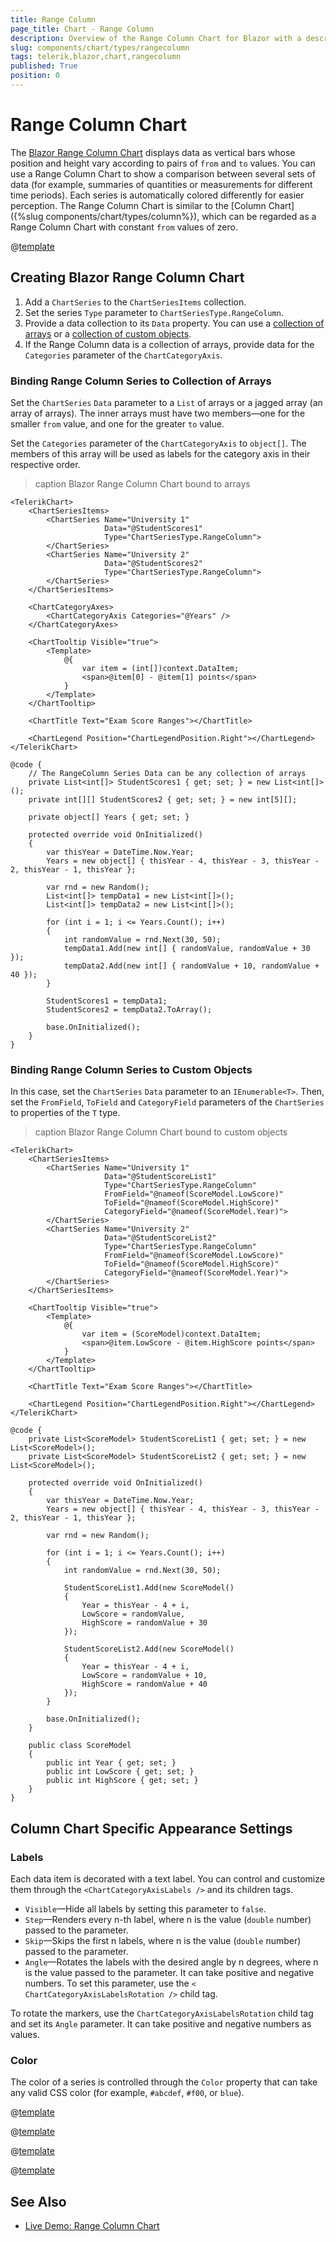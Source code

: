 ```yaml
---
title: Range Column
page_title: Chart - Range Column
description: Overview of the Range Column Chart for Blazor with a description of the common use cases and the different ways to data bind the chart. The article lists configuration options and provides Range Column Chart examples.
slug: components/chart/types/rangecolumn
tags: telerik,blazor,chart,rangecolumn
published: True
position: 0
---
```


# Range Column Chart

The <a href="https://www.telerik.com/blazor-ui/range-column-chart" target="_blank">Blazor Range Column Chart</a> displays data as vertical bars whose position and height vary according to pairs of `from` and `to` values. You can use a Range Column Chart to show a comparison between several sets of data (for example, summaries of quantities or measurements for different time periods). Each series is automatically colored differently for easier perception. The Range Column Chart is similar to the [Column Chart]({%slug components/chart/types/column%}), which can be regarded as a Range Column Chart with constant `from` values of zero.

@[template](/_contentTemplates/chart/link-to-basics.md#understand-basics-and-databinding-first)

## Creating Blazor Range Column Chart

1. Add a `ChartSeries` to the `ChartSeriesItems` collection.
2. Set the series `Type` parameter to `ChartSeriesType.RangeColumn`.
3. Provide a data collection to its `Data` property. You can use a [collection of arrays](#binding-range-column-series-to-collection-of-arrays) or a [collection of custom objects](#binding-range-column-series-to-custom-objects).
4. If the Range Column data is a collection of arrays, provide data for the `Categories` parameter of the `ChartCategoryAxis`.

### Binding Range Column Series to Collection of Arrays

Set the `ChartSeries` `Data` parameter to a `List` of arrays or a jagged array (an array of arrays). The inner arrays must have two members—one for the smaller `from` value, and one for the greater `to` value.

Set the `Categories` parameter of the `ChartCategoryAxis` to `object[]`. The members of this array will be used as labels for the category axis in their respective order.

>caption Blazor Range Column Chart bound to arrays

````CSHTML
<TelerikChart>
    <ChartSeriesItems>
        <ChartSeries Name="University 1"
                     Data="@StudentScores1"
                     Type="ChartSeriesType.RangeColumn">
        </ChartSeries>
        <ChartSeries Name="University 2"
                     Data="@StudentScores2"
                     Type="ChartSeriesType.RangeColumn">
        </ChartSeries>
    </ChartSeriesItems>

    <ChartCategoryAxes>
        <ChartCategoryAxis Categories="@Years" />
    </ChartCategoryAxes>

    <ChartTooltip Visible="true">
        <Template>
            @{
                var item = (int[])context.DataItem;
                <span>@item[0] - @item[1] points</span>
            }
        </Template>
    </ChartTooltip>

    <ChartTitle Text="Exam Score Ranges"></ChartTitle>

    <ChartLegend Position="ChartLegendPosition.Right"></ChartLegend>
</TelerikChart>

@code {
    // The RangeColumn Series Data can be any collection of arrays
    private List<int[]> StudentScores1 { get; set; } = new List<int[]>();
    private int[][] StudentScores2 { get; set; } = new int[5][];

    private object[] Years { get; set; }

    protected override void OnInitialized()
    {
        var thisYear = DateTime.Now.Year;
        Years = new object[] { thisYear - 4, thisYear - 3, thisYear - 2, thisYear - 1, thisYear };

        var rnd = new Random();
        List<int[]> tempData1 = new List<int[]>();
        List<int[]> tempData2 = new List<int[]>();

        for (int i = 1; i <= Years.Count(); i++)
        {
            int randomValue = rnd.Next(30, 50);
            tempData1.Add(new int[] { randomValue, randomValue + 30 });
            tempData2.Add(new int[] { randomValue + 10, randomValue + 40 });
        }

        StudentScores1 = tempData1;
        StudentScores2 = tempData2.ToArray();

        base.OnInitialized();
    }
}
````

### Binding Range Column Series to Custom Objects

In this case, set the `ChartSeries` `Data` parameter to an `IEnumerable<T>`. Then, set the `FromField`, `ToField` and `CategoryField` parameters of the `ChartSeries` to properties of the `T` type.

>caption Blazor Range Column Chart bound to custom objects

````CSHTML
<TelerikChart>
    <ChartSeriesItems>
        <ChartSeries Name="University 1"
                     Data="@StudentScoreList1"
                     Type="ChartSeriesType.RangeColumn"
                     FromField="@nameof(ScoreModel.LowScore)"
                     ToField="@nameof(ScoreModel.HighScore)"
                     CategoryField="@nameof(ScoreModel.Year)">
        </ChartSeries>
        <ChartSeries Name="University 2"
                     Data="@StudentScoreList2"
                     Type="ChartSeriesType.RangeColumn"
                     FromField="@nameof(ScoreModel.LowScore)"
                     ToField="@nameof(ScoreModel.HighScore)"
                     CategoryField="@nameof(ScoreModel.Year)">
        </ChartSeries>
    </ChartSeriesItems>

    <ChartTooltip Visible="true">
        <Template>
            @{
                var item = (ScoreModel)context.DataItem;
                <span>@item.LowScore - @item.HighScore points</span>
            }
        </Template>
    </ChartTooltip>

    <ChartTitle Text="Exam Score Ranges"></ChartTitle>

    <ChartLegend Position="ChartLegendPosition.Right"></ChartLegend>
</TelerikChart>

@code {
    private List<ScoreModel> StudentScoreList1 { get; set; } = new List<ScoreModel>();
    private List<ScoreModel> StudentScoreList2 { get; set; } = new List<ScoreModel>();

    protected override void OnInitialized()
    {
        var thisYear = DateTime.Now.Year;
        Years = new object[] { thisYear - 4, thisYear - 3, thisYear - 2, thisYear - 1, thisYear };

        var rnd = new Random();

        for (int i = 1; i <= Years.Count(); i++)
        {
            int randomValue = rnd.Next(30, 50);

            StudentScoreList1.Add(new ScoreModel()
            {
                Year = thisYear - 4 + i,
                LowScore = randomValue,
                HighScore = randomValue + 30
            });

            StudentScoreList2.Add(new ScoreModel()
            {
                Year = thisYear - 4 + i,
                LowScore = randomValue + 10,
                HighScore = randomValue + 40
            });
        }

        base.OnInitialized();
    }

    public class ScoreModel
    {
        public int Year { get; set; }
        public int LowScore { get; set; }
        public int HighScore { get; set; }
    }
}
````


## Column Chart Specific Appearance Settings

### Labels

Each data item is decorated with a text label. You can control and customize them through the `<ChartCategoryAxisLabels />` and its children tags.

* `Visible`—Hide all labels by setting this parameter to `false`.
* `Step`—Renders every n-th label, where n is the value (`double` number) passed to the parameter.
* `Skip`—Skips the first n labels, where n is the value (`double` number) passed to the parameter.
* `Angle`—Rotates the labels with the desired angle by n degrees, where n is the value passed to the parameter. It can take positive and negative numbers. To set this parameter, use the `< ChartCategoryAxisLabelsRotation />` child tag.

To rotate the markers, use the `ChartCategoryAxisLabelsRotation` child tag and set its `Angle` parameter. It can take positive and negative numbers as values.

### Color

The color of a series is controlled through the `Color` property that can take any valid CSS color (for example, `#abcdef`, `#f00`, or `blue`).

@[template](/_contentTemplates/chart/link-to-basics.md#color-field-bar-column)

@[template](/_contentTemplates/chart/link-to-basics.md#gap-and-spacing)

@[template](/_contentTemplates/chart/link-to-basics.md#configurable-nested-chart-settings)

@[template](/_contentTemplates/chart/link-to-basics.md#configurable-nested-chart-settings-categorical)


## See Also

* [Live Demo: Range Column Chart](https://demos.telerik.com/blazor-ui/chart/range-column-chart)
